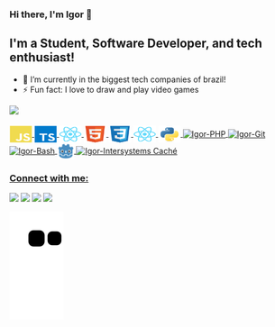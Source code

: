 ### Hi there, I'm Igor 👋


## I'm a Student, Software Developer, and tech enthusiast!
- 🔭 I’m currently in the biggest tech companies of brazil!
- ⚡ Fun fact: I love to draw and play video games

<div>
  <a href="https://github.com/IgorBayerl">
  <img height="180em" src="https://github-readme-stats.vercel.app/api/top-langs/?username=IgorBayerl&layout=compact&langs_count=7&theme=dracula"/>
</div>
  
 <div style="display: inline_block"><br>
  <img align="center" alt="Igor-Js" height="30" width="40" src="https://raw.githubusercontent.com/devicons/devicon/master/icons/javascript/javascript-plain.svg">
  <img align="center" alt="Igor-Ts" height="30" width="40" src="https://raw.githubusercontent.com/devicons/devicon/master/icons/typescript/typescript-plain.svg">
  <img align="center" alt="Igor-React" height="30" width="40" src="https://raw.githubusercontent.com/devicons/devicon/master/icons/react/react-original.svg">
  <img align="center" alt="Igor-HTML" height="30" width="40" src="https://raw.githubusercontent.com/devicons/devicon/master/icons/html5/html5-original.svg">
  <img align="center" alt="Igor-CSS" height="30" width="40" src="https://raw.githubusercontent.com/devicons/devicon/master/icons/css3/css3-original.svg">
  <img align="center" alt="Igor-React-Native" height="30" width="40" src="https://raw.githubusercontent.com/devicons/devicon/master/icons/react/react-original.svg">
  <img align="center" alt="Igor-Python" height="30" width="40" src="https://raw.githubusercontent.com/devicons/devicon/master/icons/python/python-original.svg">
  <img align="center" alt="Igor-PHP" height="30" width="40" src="https://raw.githubusercontent.com/jmnote/z-icons/master/svg/php.svg">
  <img align="center" alt="Igor-Git" height="30" width="40" src="https://raw.githubusercontent.com/jmnote/z-icons/master/svg/git.svg">
  <img align="center" alt="Igor-Bash" height="30" width="40" src="https://raw.githubusercontent.com/jmnote/z-icons/master/svg/bash.svg">
  <img align="center" alt="Igor-Godot" height="30" width="30" src="https://raw.githubusercontent.com/godotengine/godot/3a48474c49faff6fd12f7875a841fa7872d56f9e/icon.svg">
  <img align="center" alt="Igor-Intersystems Caché" height="30" width="120" src="https://pt.community.intersystems.com/sites/default/files/inline/images/cache_logo.png">
   	
</div>
  

### Connect with me:
 <div> 
  <a href="https://www.youtube.com/channel/UC9MalIBzNg6C7Dy1VeT8ksQ?view_as=subscriber" target="_blank"><img src="https://img.shields.io/badge/YouTube-FF0000?style=for-the-badge&logo=youtube&logoColor=white" target="_blank"></a>
  <a href="https://instagram.com/igorbayerl" target="_blank"><img src="https://img.shields.io/badge/-Instagram-%23E4405F?style=for-the-badge&logo=instagram&logoColor=white" target="_blank"></a>
  <a href = "mailto:bayerl.igor@gmail.com"><img src="https://img.shields.io/badge/-Gmail-%23333?style=for-the-badge&logo=gmail&logoColor=white" target="_blank"></a>
  <a href="https://www.linkedin.com/in/igorbayerl/" target="_blank"><img src="https://img.shields.io/badge/-LinkedIn-%230077B5?style=for-the-badge&logo=linkedin&logoColor=white" target="_blank"></a> 
 
  ![Snake animation](https://github.com/IgorBayerl/IgorBayerl/blob/output/github-contribution-grid-snake.svg)
 
</div>

